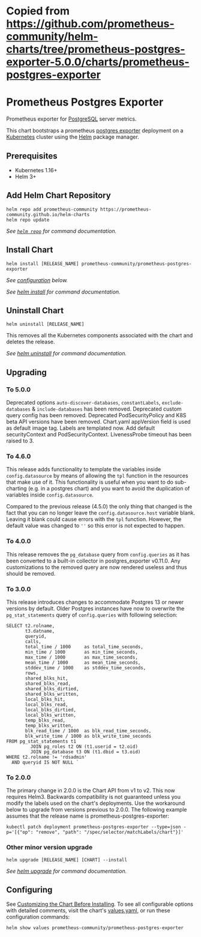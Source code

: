 # Copied from https://github.com/prometheus-community/helm-charts/tree/prometheus-postgres-exporter-5.0.0/charts/prometheus-postgres-exporter
# Prometheus Postgres Exporter

Prometheus exporter for [PostgreSQL](https://www.postgresql.org/about/servers/) server metrics.

This chart bootstraps a prometheus [postgres exporter](https://github.com/prometheus-community/postgres_exporter) deployment on a [Kubernetes](http://kubernetes.io) cluster using the [Helm](https://helm.sh) package manager.

## Prerequisites

- Kubernetes 1.16+
- Helm 3+

## Add Helm Chart Repository

```console
helm repo add prometheus-community https://prometheus-community.github.io/helm-charts
helm repo update
```

_See [`helm repo`](https://helm.sh/docs/helm/helm_repo/) for command documentation._

## Install Chart

```console
helm install [RELEASE_NAME] prometheus-community/prometheus-postgres-exporter
```

_See [configuration](#configuring) below._

_See [helm install](https://helm.sh/docs/helm/helm_install/) for command documentation._

## Uninstall Chart

```console
helm uninstall [RELEASE_NAME]
```

This removes all the Kubernetes components associated with the chart and deletes the release.

_See [helm uninstall](https://helm.sh/docs/helm/helm_uninstall/) for command documentation._

## Upgrading

### To 5.0.0

Deprecated options `auto-discover-databases`, `constantLabels`, `exclude-databases` & `include-databases` has been removed.
Deprecated custom query config has been removed.
Deprecated PodSecurityPolicy and K8S beta API versions have been removed.
Chart.yaml appVersion field is used as default image tag.
Labels are templated now.
Add default securityContext and PodSecurityContext.
LivenessProbe timeout has been raised to 3.

### To 4.6.0

This release adds functionality to template the variables inside `config.datasource` by means of allowing the `tpl` function in the resources that make use of it. This functionality is useful when you want to do sub-charting (e.g. in a postgres chart) and you want to avoid the duplication of variables inside `config.datasource`.

Compared to the previous release (4.5.0) the only thing that changed is the fact that you can no longer leave the `config.datasource.host` variable blank. Leaving it blank could cause errors with the `tpl` function. However, the default value was changed to `''` so this error is not expected to happen.

### To 4.0.0

This release removes the `pg_database` query from `config.queries` as it has been converted to a built-in collector
in postgres_exporter v0.11.0. Any customizations to the removed query are now rendered useless and thus should be removed.

### To 3.0.0

This release introduces changes to accommodate Postgres 13 or newer versions by default.
Older Postgres instances have now to overwrite the `pg_stat_statements` query of `config.queries` with following
selection:

```postgresql
SELECT t2.rolname,
       t3.datname,
       queryid,
       calls,
       total_time / 1000     as total_time_seconds,
       min_time / 1000       as min_time_seconds,
       max_time / 1000       as max_time_seconds,
       mean_time / 1000      as mean_time_seconds,
       stddev_time / 1000    as stddev_time_seconds,
       rows,
       shared_blks_hit,
       shared_blks_read,
       shared_blks_dirtied,
       shared_blks_written,
       local_blks_hit,
       local_blks_read,
       local_blks_dirtied,
       local_blks_written,
       temp_blks_read,
       temp_blks_written,
       blk_read_time / 1000  as blk_read_time_seconds,
       blk_write_time / 1000 as blk_write_time_seconds
FROM pg_stat_statements t1
         JOIN pg_roles t2 ON (t1.userid = t2.oid)
         JOIN pg_database t3 ON (t1.dbid = t3.oid)
WHERE t2.rolname != 'rdsadmin'
  AND queryid IS NOT NULL `
```

### To 2.0.0

The primary change in 2.0.0 is the Chart API from v1 to v2. This now requires Helm3.
Backwards compatibility is not guaranteed unless you modify the labels used on the chart's deployments.
Use the workaround below to upgrade from versions previous to 2.0.0. The following example assumes that the release name
is prometheus-postgres-exporter:

```console
kubectl patch deployment prometheus-postgres-exporter --type=json -p='[{"op": "remove", "path": "/spec/selector/matchLabels/chart"}]'
```

### Other minor version upgrade

```console
helm upgrade [RELEASE_NAME] [CHART] --install
```

_See [helm upgrade](https://helm.sh/docs/helm/helm_upgrade/) for command documentation._

## Configuring

See [Customizing the Chart Before Installing](https://helm.sh/docs/intro/using_helm/#customizing-the-chart-before-installing). To see all configurable options with detailed comments, visit the chart's [values.yaml](./values.yaml), or run these configuration commands:

```console
helm show values prometheus-community/prometheus-postgres-exporter
```
